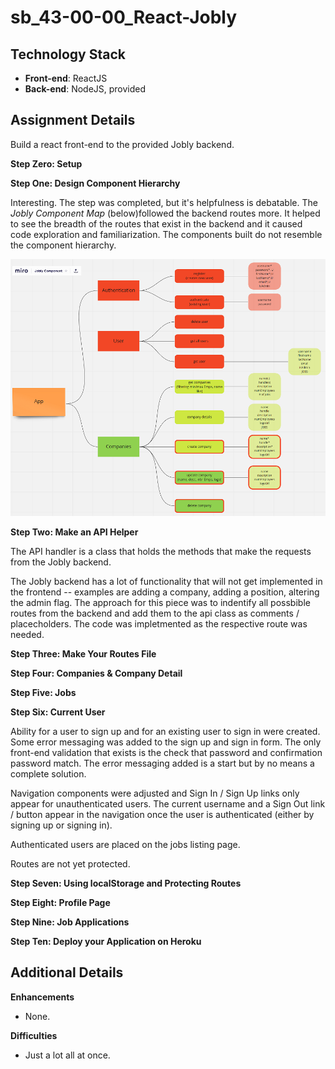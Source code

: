 # sb_43-00-00_React-Jobly
 
## Technology Stack
- **Front-end**: ReactJS
- **Back-end**: NodeJS, provided

## Assignment Details

Build a react front-end to the provided Jobly backend. 

**Step Zero: Setup**

**Step One: Design Component Hierarchy**

Interesting. The step was completed, but it's helpfulness is debatable. The *Jobly Component Map* (below)followed the backend routes more. It helped to see the breadth of the routes that exist in the backend and it caused code exploration and familiarization. The components built do not resemble the component hierarchy.

![Jobly Component Map](.\frontend\src\static\JoblyComponentMap_60.png) 

**Step Two: Make an API Helper**

The API handler is a class that holds the methods that make the requests from the Jobly backend. 

The Jobly backend has a lot of functionality that will not get implemented in the frontend -- examples are adding a company, adding a position, altering the admin flag. The approach for this piece was to indentify all possbible routes from the backend and add them to the api class as comments / placecholders. The code was impletmented as the respective route was needed.

**Step Three: Make Your Routes File**

**Step Four: Companies & Company Detail**

**Step Five: Jobs**

**Step Six: Current User**

Ability for a user to sign up and for an existing user to sign in were created. Some error messaging was added to the sign up and sign in form. The only front-end validation that exists is the check that password and confirmation password match. The error messaging added is a start but by no means a complete solution.

Navigation components were adjusted and Sign In / Sign Up links only appear for unauthenticated users. The current username and a Sign Out link / button appear in the navigation once the user is authenticated (either by signing up or signing in).

Authenticated users are placed on the jobs listing page. 

Routes are not yet protected.

**Step Seven: Using localStorage and Protecting Routes**

**Step Eight: Profile Page**

**Step Nine: Job Applications**

**Step Ten: Deploy your Application on Heroku**



## Additional Details

**Enhancements**
- None.

**Difficulties**
- Just a lot all at once. 


